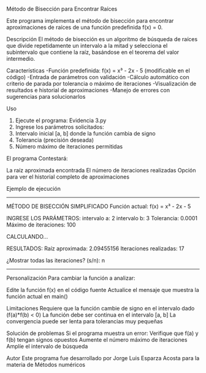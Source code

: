 Método de Bisección para Encontrar Raíces

Este programa implementa el método de bisección para encontrar aproximaciones de raíces de una función predefinida f(x) = 0.

Descripción
El método de bisección es un algoritmo de búsqueda de raíces que divide repetidamente un intervalo a la mitad y selecciona el subintervalo que contiene la raíz, basándose en el teorema del valor intermedio.

Características
-Función predefinida: f(x) = x³ - 2x - 5 (modificable en el código)
-Entrada de parámetros con validación
-Cálculo automático con criterio de parada por tolerancia o máximo de iteraciones
-Visualización de resultados e historial de aproximaciones
-Manejo de errores con sugerencias para solucionarlos


Uso
1. Ejecute el programa: Evidencia 3.py
2. Ingrese los parámetros solicitados:
3. Intervalo inicial [a, b] donde la función cambia de signo
4. Tolerancia (precisión deseada)
5. Número máximo de iteraciones permitidas

El programa Contestará:

La raíz aproximada encontrada
El número de iteraciones realizadas
Opción para ver el historial completo de aproximaciones

Ejemplo de ejecución
_____________________________________

MÉTODO DE BISECCIÓN SIMPLIFICADO
Función actual: f(x) = x³ - 2x - 5


INGRESE LOS PARÁMETROS:
intervalo a: 2
intervalo b: 3
Tolerancia: 0.0001
Máximo de iteraciones: 100

CALCULANDO...

RESULTADOS:
Raíz aproximada: 2.09455156
Iteraciones realizadas: 17

¿Mostrar todas las iteraciones? (s/n): n
_______________________________________________
Personalización
Para cambiar la función a analizar:

Edite la función f(x) en el código fuente
Actualice el mensaje que muestra la función actual en main()

Limitaciones
Requiere que la función cambie de signo en el intervalo dado (f(a)*f(b) < 0)
La función debe ser continua en el intervalo [a, b]
La convergencia puede ser lenta para tolerancias muy pequeñas

Solución de problemas
Si el programa muestra un error:
Verifique que f(a) y f(b) tengan signos opuestos
Aumente el número máximo de iteraciones
Amplíe el intervalo de búsqueda

Autor
Este programa fue desarrollado por Jorge Luis Esparza Acosta para la materia de Métodos numéricos

